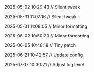 ﻿
2025-05-02 10:29:43 // Silent tweak

2025-05-31 11:07:16 // Silent tweak

2025-05-31 11:08:05 // Minor formatting

2025-06-02 10:50:20 // Minor formatting

2025-06-05 10:48:18 // Tiny patch

2025-06-21 10:42:57 // Update config

2025-07-17 10:30:21 // Adjust log level

